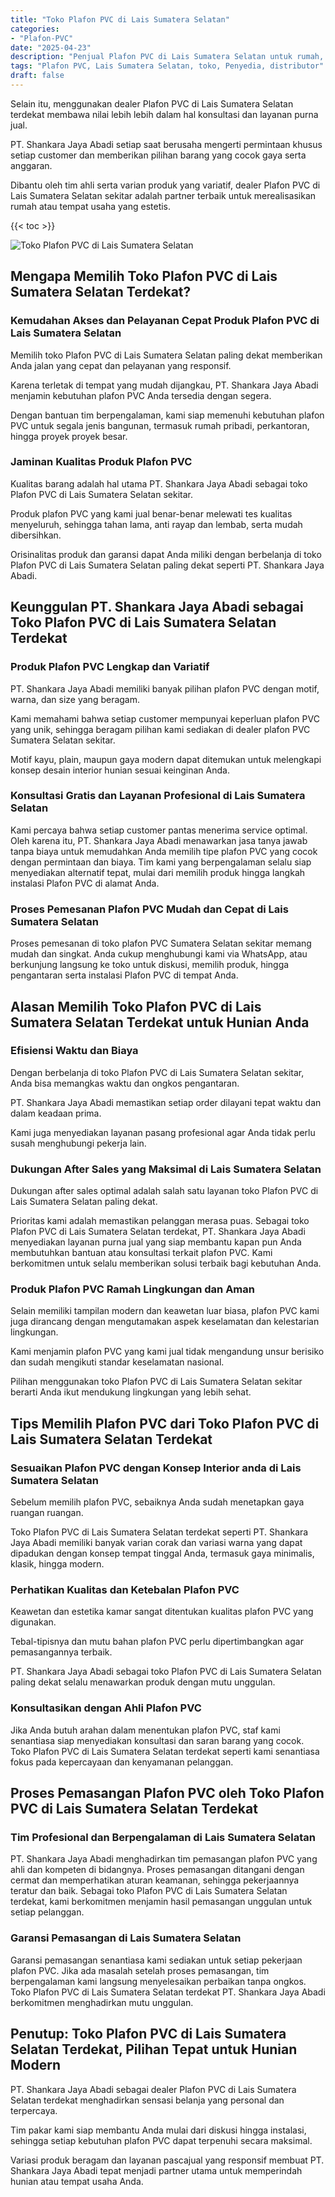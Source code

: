 ```yaml
---
title: "Toko Plafon PVC di Lais Sumatera Selatan"
categories: 
- "Plafon-PVC"
date: "2025-04-23"
description: "Penjual Plafon PVC di Lais Sumatera Selatan untuk rumah, perkantoran, serta gerai. Produk berkualitas, pilihan motif, warna menarik, beserta layanan penempatan oleh teknisi berpengalaman serta jaminan resmi!|Layanan penyediaan Plafon PVC di Lais Sumatera Selatan bagi kebutuhan tempat tinggal, office, maupun toko, beserta material terbaik dan instalasi oleh tenaga ahli berpengalaman serta kepastian resmi.|Solusi Plafon PVC di Lais Sumatera Selatan yang andal bagi rumah, perkantoran, dan toko, bersama produk terbaik dan pemasangan ditangani oleh tim berpengalaman dan garansi resmi.|Distribusi Plafon PVC di Lais Sumatera Selatan bagi hunian, office, dan gerai, dengan material berkualitas dan pemasangan ditangani oleh tenaga ahli ahli, dilengkapi beserta garansi resmi.}"
tags: "Plafon PVC, Lais Sumatera Selatan, toko, Penyedia, distributor"
draft: false
---
```


Selain itu, menggunakan dealer Plafon PVC di Lais Sumatera Selatan terdekat membawa nilai lebih lebih dalam hal konsultasi dan layanan purna jual.

PT. Shankara Jaya Abadi setiap saat berusaha mengerti permintaan khusus setiap customer dan memberikan pilihan barang yang cocok gaya serta anggaran.

Dibantu oleh tim ahli serta varian produk yang variatif, dealer Plafon PVC di Lais Sumatera Selatan sekitar adalah partner terbaik untuk merealisasikan rumah atau tempat usaha yang estetis.

{{< toc >}}

![Toko Plafon PVC di Lais Sumatera Selatan](/images/Plafon-PVC/Toko-Plafon-PVC-di-Lais-Sumatera-Selatan.png)


## Mengapa Memilih Toko Plafon PVC di Lais Sumatera Selatan Terdekat?

### Kemudahan Akses dan Pelayanan Cepat Produk Plafon PVC di Lais Sumatera Selatan

Memilih toko Plafon PVC di Lais Sumatera Selatan paling dekat memberikan Anda jalan yang cepat dan pelayanan yang responsif.

Karena terletak di tempat yang mudah dijangkau, PT. Shankara Jaya Abadi menjamin kebutuhan plafon PVC Anda tersedia dengan segera.

Dengan bantuan tim berpengalaman, kami siap memenuhi kebutuhan plafon PVC untuk segala jenis bangunan, termasuk rumah pribadi, perkantoran, hingga proyek proyek besar.

### Jaminan Kualitas Produk Plafon PVC

Kualitas barang adalah hal utama PT. Shankara Jaya Abadi sebagai toko Plafon PVC di Lais Sumatera Selatan sekitar.

Produk plafon PVC yang kami jual benar-benar melewati tes kualitas menyeluruh, sehingga tahan lama, anti rayap dan lembab, serta mudah dibersihkan.

Orisinalitas produk dan garansi dapat Anda miliki dengan berbelanja di toko Plafon PVC di Lais Sumatera Selatan paling dekat seperti PT. Shankara Jaya Abadi.

## Keunggulan PT. Shankara Jaya Abadi sebagai Toko Plafon PVC di Lais Sumatera Selatan Terdekat

### Produk Plafon PVC Lengkap dan Variatif

PT. Shankara Jaya Abadi memiliki banyak pilihan plafon PVC dengan motif, warna, dan size yang beragam.

Kami memahami bahwa setiap customer mempunyai keperluan plafon PVC yang unik, sehingga beragam pilihan kami sediakan di dealer plafon PVC Sumatera Selatan sekitar.

Motif kayu, plain, maupun gaya modern dapat ditemukan untuk melengkapi konsep desain interior hunian sesuai keinginan Anda.

### Konsultasi Gratis dan Layanan Profesional di Lais Sumatera Selatan

Kami percaya bahwa setiap customer pantas menerima service optimal. Oleh karena itu, PT. Shankara Jaya Abadi menawarkan jasa tanya jawab tanpa biaya untuk memudahkan Anda memilih tipe plafon PVC yang cocok dengan permintaan dan biaya. Tim kami yang berpengalaman selalu siap menyediakan alternatif tepat, mulai dari memilih produk hingga langkah instalasi Plafon PVC di alamat Anda.

### Proses Pemesanan Plafon PVC Mudah dan Cepat di Lais Sumatera Selatan

Proses pemesanan di toko plafon PVC Sumatera Selatan sekitar memang mudah dan singkat. Anda cukup menghubungi kami via WhatsApp, atau berkunjung langsung ke toko untuk diskusi, memilih produk, hingga pengantaran serta instalasi Plafon PVC di tempat Anda.

## Alasan Memilih Toko Plafon PVC di Lais Sumatera Selatan Terdekat untuk Hunian Anda

### Efisiensi Waktu dan Biaya

Dengan berbelanja di toko Plafon PVC di Lais Sumatera Selatan sekitar, Anda bisa memangkas waktu dan ongkos pengantaran.

PT. Shankara Jaya Abadi memastikan setiap order dilayani tepat waktu dan dalam keadaan prima.

Kami juga menyediakan layanan pasang profesional agar Anda tidak perlu susah menghubungi pekerja lain.

### Dukungan After Sales yang Maksimal di Lais Sumatera Selatan

Dukungan after sales optimal adalah salah satu layanan toko Plafon PVC di Lais Sumatera Selatan paling dekat.

Prioritas kami adalah memastikan pelanggan merasa puas. Sebagai toko Plafon PVC di Lais Sumatera Selatan terdekat, PT. Shankara Jaya Abadi menyediakan layanan purna jual yang siap membantu kapan pun Anda membutuhkan bantuan atau konsultasi terkait plafon PVC. Kami berkomitmen untuk selalu memberikan solusi terbaik bagi kebutuhan Anda.

### Produk Plafon PVC Ramah Lingkungan dan Aman

Selain memiliki tampilan modern dan keawetan luar biasa, plafon PVC kami juga dirancang dengan mengutamakan aspek keselamatan dan kelestarian lingkungan.

Kami menjamin plafon PVC yang kami jual tidak mengandung unsur berisiko dan sudah mengikuti standar keselamatan nasional.

Pilihan menggunakan toko Plafon PVC di Lais Sumatera Selatan sekitar berarti Anda ikut mendukung lingkungan yang lebih sehat.

## Tips Memilih Plafon PVC dari Toko Plafon PVC di Lais Sumatera Selatan Terdekat

### Sesuaikan Plafon PVC dengan Konsep Interior anda di Lais Sumatera Selatan

Sebelum memilih plafon PVC, sebaiknya Anda sudah menetapkan gaya ruangan ruangan.

Toko Plafon PVC di Lais Sumatera Selatan terdekat seperti PT. Shankara Jaya Abadi memiliki banyak varian corak dan variasi warna yang dapat dipadukan dengan konsep tempat tinggal Anda, termasuk gaya minimalis, klasik, hingga modern.

### Perhatikan Kualitas dan Ketebalan Plafon PVC

Keawetan dan estetika kamar sangat ditentukan kualitas plafon PVC yang digunakan.

Tebal-tipisnya dan mutu bahan plafon PVC perlu dipertimbangkan agar pemasangannya terbaik.

PT. Shankara Jaya Abadi sebagai toko Plafon PVC di Lais Sumatera Selatan paling dekat selalu menawarkan produk dengan mutu unggulan.

### Konsultasikan dengan Ahli Plafon PVC

Jika Anda butuh arahan dalam menentukan plafon PVC, staf kami senantiasa siap menyediakan konsultasi dan saran barang yang cocok. Toko Plafon PVC di Lais Sumatera Selatan terdekat seperti kami senantiasa fokus pada kepercayaan dan kenyamanan pelanggan.

## Proses Pemasangan Plafon PVC oleh Toko Plafon PVC di Lais Sumatera Selatan Terdekat

### Tim Profesional dan Berpengalaman di Lais Sumatera Selatan

PT. Shankara Jaya Abadi menghadirkan tim pemasangan plafon PVC yang ahli dan kompeten di bidangnya. Proses pemasangan ditangani dengan cermat dan memperhatikan aturan keamanan, sehingga pekerjaannya teratur dan baik. Sebagai toko Plafon PVC di Lais Sumatera Selatan terdekat, kami berkomitmen menjamin hasil pemasangan unggulan untuk setiap pelanggan.

### Garansi Pemasangan di Lais Sumatera Selatan

Garansi pemasangan senantiasa kami sediakan untuk setiap pekerjaan plafon PVC. Jika ada masalah setelah proses pemasangan, tim berpengalaman kami langsung menyelesaikan perbaikan tanpa ongkos. Toko Plafon PVC di Lais Sumatera Selatan terdekat PT. Shankara Jaya Abadi berkomitmen menghadirkan mutu unggulan.

## Penutup: Toko Plafon PVC di Lais Sumatera Selatan Terdekat, Pilihan Tepat untuk Hunian Modern

PT. Shankara Jaya Abadi sebagai dealer Plafon PVC di Lais Sumatera Selatan terdekat menghadirkan sensasi belanja yang personal dan terpercaya.

Tim pakar kami siap membantu Anda mulai dari diskusi hingga instalasi, sehingga setiap kebutuhan plafon PVC dapat terpenuhi secara maksimal.

Variasi produk beragam dan layanan pascajual yang responsif membuat PT. Shankara Jaya Abadi tepat menjadi partner utama untuk memperindah hunian atau tempat usaha Anda.